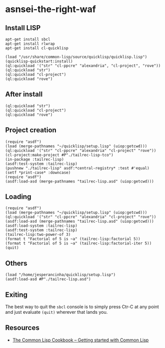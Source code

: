 # asnsei-the-right-waf

## Install LISP

```shell
apt-get install sbcl
apt-get install rlwrap
apt-get install cl-quicklisp
```

```common lisp
(load "/usr/share/common-lisp/source/quicklisp/quicklisp.lisp")
(quicklisp-quickstart:install)
(ql:quickload '("str" "cl-ppcre" "alexandria", "cl-project", "rove"))
(ql:quickload "str")
(ql:quickload "cl-project")
(ql:quickload "rove")
```

## After install

```common lisp
(ql:quickload "str")
(ql:quickload "cl-project")
(ql:quickload "rove")
```

## Project creation

```common lisp
(require "asdf")
(load (merge-pathnames "~/quicklisp/setup.lisp" (uiop:getcwd)))
(ql:quickload '("str" "cl-ppcre" "alexandria" "cl-project" "rove"))
(cl-project:make-project #P"./tailrec-lisp-tco")
(in-package :tailrec-lisp)
(asdf:test-system :tailrec-lisp)
(pushnew "./tailrec-lisp" asdf:*central-registry* :test #'equal)
(setf *print-case* :downcase)
(require "asdf")
(asdf:load-asd (merge-pathnames "tailrec-lisp.asd" (uiop:getcwd)))
```

## Loading

```common lisp
(require "asdf")
(load (merge-pathnames "~/quicklisp/setup.lisp" (uiop:getcwd)))
(ql:quickload '("str" "cl-ppcre" "alexandria" "cl-project" "rove"))
(asdf:load-asd (merge-pathnames "tailrec-lisp.asd" (uiop:getcwd)))
(asdf:load-system :tailrec-lisp)
(asdf:test-system :tailrec-lisp)
(tailrec-lisp:two-power-of 3)
(format t "Factorial of 5 is ~a" (tailrec-lisp:factorial 5))
(format t "Factorial of 5 is ~a" (tailrec-lisp:factorial-iter 5))
(quit)
```

## Others

```common lisp
(load "/home/jesperancinha/quicklisp/setup.lisp")
(asdf:load-asd #P"./tailrec-lisp.asd")
```

## Exiting

The best way to quit the `sbcl` console is to simply press Ctr-C at any point and just evaluate `(quit)` wherever that lands you.

## Resources

-   [The Common Lisp Cookbook – Getting started with Common Lisp](https://lispcookbook.github.io/cl-cookbook/getting-started.html)